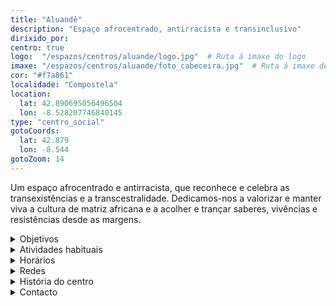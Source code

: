 ```yaml
---
title: "Aluandê"
description: "Espaço afrocentrado, antirracista e transinclusivo"
dirixido_por:
centro: true
logo:  "/espazos/centros/aluande/logo.jpg"  # Ruta á imaxe do logo
imaxe: "/espazos/centros/aluande/foto_cabeceira.jpg"  # Ruta á imaxe de fondo
cor: "#f7a861"
localidade: "Compostela"
location:
  lat: 42.890695056496504
  lon: -8.528207746840145
type: "centro_social"
gotoCoords:
  lat: 42.879
  lon: -8.544
gotoZoom: 14
---
```

Um espaço afrocentrado e antirracista, que reconhece e celebra as transexistências e a transcestralidade. Dedicamos-nos a valorizar e manter viva a cultura de matriz africana e a acolher e trançar saberes, vivências e resistências desde as margens.

<details>
  <summary>Objetivos</summary>
  <ul>
    <li>Objetivo 1</li>
    <li>Objetivo 2</li>
    <li>Objetivo 3</li>
  </ul>
</details>

<details>
  <summary>Atividades habituais</summary>
  <p>No Centro Social organizamos umha ampla variedade de atividades:</p>
  <ul>
    <li>Talheres</li>
    <li>Faladoiros</li>
    <li>Projeçons</li>
    <li>Juntanzas</li>
  </ul>
</details>

<details>
  <summary>Horários</summary>
  <p>Os horários habituais do centro som os seguintes:</p>
  <ul>
    <li><strong>Segundas a sextas:</strong> 16:00 - 21:00.</li>
    <li><strong>Sábados:</strong> 10:00 - 14:00 e 16:00 - 20:00.</li>
    <li><strong>Domingos:</strong> Pechado, excepto para eventos programados.</li>
  </ul>
</details>

<details>
  <summary>Redes</summary>
  <p>Conhece-nos a través de:</p>
  <ul>
    <li>Instragram</li>
    <li>Twiter/X</li>
    <li>Facebook</li>
    <li>Bluesky</li>
  </ul>
</details>

<details>
  <summary>História do centro</summary>
  <p></p>
</details>

<details>
  <summary>Contacto</summary>
  <p>Podes contatar connosco a través de:</p>
  <ul>
    <li>Email: contacto@email.com</li>
    <li>Teléfono: 111 111 111</li>
    <li>Endereço: - </li>
  </ul>
</details>